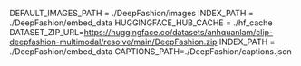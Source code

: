 DEFAULT_IMAGES_PATH = ./DeepFashion/images
INDEX_PATH = ./DeepFashion/embed_data
HUGGINGFACE_HUB_CACHE = ./hf_cache
DATASET_ZIP_URL=https://huggingface.co/datasets/anhquanlam/clip-deepfashion-multimodal/resolve/main/DeepFashion.zip
INDEX_PATH = ./DeepFashion/embed_data
CAPTIONS_PATH=./DeepFashion/captions.json

